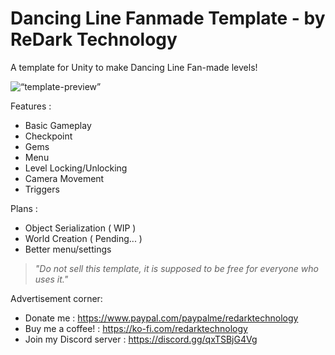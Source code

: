 # Dancing Line Fanmade Template - by ReDark Technology
 A template for Unity to make Dancing Line Fan-made levels!
 
<img alt=“template-preview” src=“https://github.com/ReDarkTechnology/DancingLineFanmadeTemplate/blob/main/preview.png”>

 Features :
 - Basic Gameplay
 - Checkpoint
 - Gems
 - Menu
 - Level Locking/Unlocking
 - Camera Movement
 - Triggers

 Plans :
 - Object Serialization ( WIP )
 - World Creation ( Pending... )
 - Better menu/settings

 > _"Do not sell this template, it is supposed to be free for everyone who uses it."_

Advertisement corner:
- Donate me : https://www.paypal.com/paypalme/redarktechnology
- Buy me a coffee! : https://ko-fi.com/redarktechnology
- Join my Discord server : https://discord.gg/qxTSBjG4Vg

